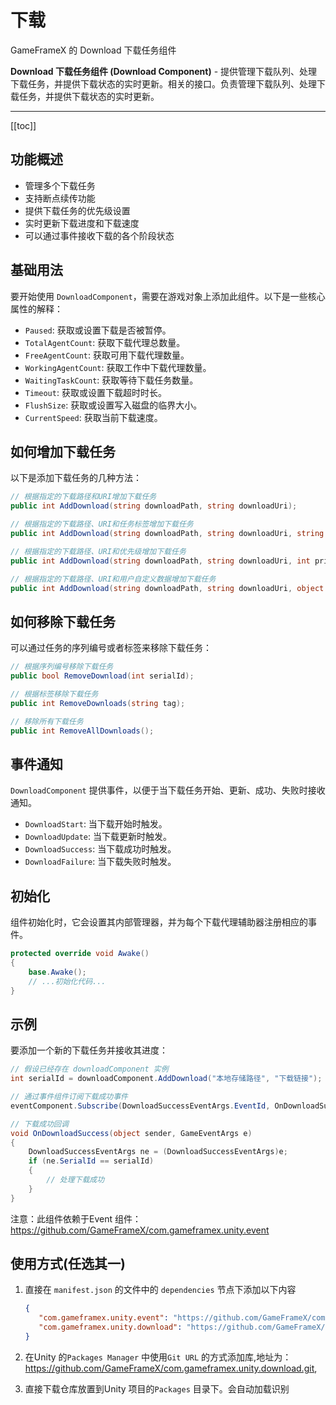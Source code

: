 # 下载

GameFrameX 的 Download 下载任务组件

**Download 下载任务组件 (Download Component)** - 提供管理下载队列、处理下载任务，并提供下载状态的实时更新。相关的接口。负责管理下载队列、处理下载任务，并提供下载状态的实时更新。

---

[[toc]]

## 功能概述

- 管理多个下载任务
- 支持断点续传功能
- 提供下载任务的优先级设置
- 实时更新下载进度和下载速度
- 可以通过事件接收下载的各个阶段状态

## 基础用法

要开始使用 `DownloadComponent`，需要在游戏对象上添加此组件。以下是一些核心属性的解释：

- `Paused`: 获取或设置下载是否被暂停。
- `TotalAgentCount`: 获取下载代理总数量。
- `FreeAgentCount`: 获取可用下载代理数量。
- `WorkingAgentCount`: 获取工作中下载代理数量。
- `WaitingTaskCount`: 获取等待下载任务数量。
- `Timeout`: 获取或设置下载超时时长。
- `FlushSize`: 获取或设置写入磁盘的临界大小。
- `CurrentSpeed`: 获取当前下载速度。

## 如何增加下载任务

以下是添加下载任务的几种方法：

```csharp
// 根据指定的下载路径和URI增加下载任务
public int AddDownload(string downloadPath, string downloadUri);

// 根据指定的下载路径、URI和任务标签增加下载任务
public int AddDownload(string downloadPath, string downloadUri, string tag);

// 根据指定的下载路径、URI和优先级增加下载任务
public int AddDownload(string downloadPath, string downloadUri, int priority);

// 根据指定的下载路径、URI和用户自定义数据增加下载任务
public int AddDownload(string downloadPath, string downloadUri, object userData);
```

## 如何移除下载任务

可以通过任务的序列编号或者标签来移除下载任务：

```csharp
// 根据序列编号移除下载任务
public bool RemoveDownload(int serialId);

// 根据标签移除下载任务
public int RemoveDownloads(string tag);

// 移除所有下载任务
public int RemoveAllDownloads();
```

## 事件通知

`DownloadComponent` 提供事件，以便于当下载任务开始、更新、成功、失败时接收通知。

- `DownloadStart`: 当下载开始时触发。
- `DownloadUpdate`: 当下载更新时触发。
- `DownloadSuccess`: 当下载成功时触发。
- `DownloadFailure`: 当下载失败时触发。

## 初始化

组件初始化时，它会设置其内部管理器，并为每个下载代理辅助器注册相应的事件。

```csharp
protected override void Awake()
{
    base.Awake();
    // ...初始化代码...
}
```

## 示例

要添加一个新的下载任务并接收其进度：

```csharp
// 假设已经存在 downloadComponent 实例
int serialId = downloadComponent.AddDownload("本地存储路径", "下载链接");

// 通过事件组件订阅下载成功事件
eventComponent.Subscribe(DownloadSuccessEventArgs.EventId, OnDownloadSuccess);

// 下载成功回调
void OnDownloadSuccess(object sender, GameEventArgs e)
{
    DownloadSuccessEventArgs ne = (DownloadSuccessEventArgs)e;
    if (ne.SerialId == serialId)
    {
        // 处理下载成功
    }
}
```

注意：此组件依赖于Event 组件：https://github.com/GameFrameX/com.gameframex.unity.event

## 使用方式(任选其一)

1. 直接在 `manifest.json` 的文件中的 `dependencies` 节点下添加以下内容
   ```json
   {
      "com.gameframex.unity.event": "https://github.com/GameFrameX/com.gameframex.unity.event.git",
      "com.gameframex.unity.download": "https://github.com/GameFrameX/com.gameframex.unity.download.git"
   }
    ```
2. 在Unity 的`Packages Manager` 中使用`Git URL`
   的方式添加库,地址为：https://github.com/GameFrameX/com.gameframex.unity.download.git,

3. 直接下载仓库放置到Unity 项目的`Packages` 目录下。会自动加载识别
